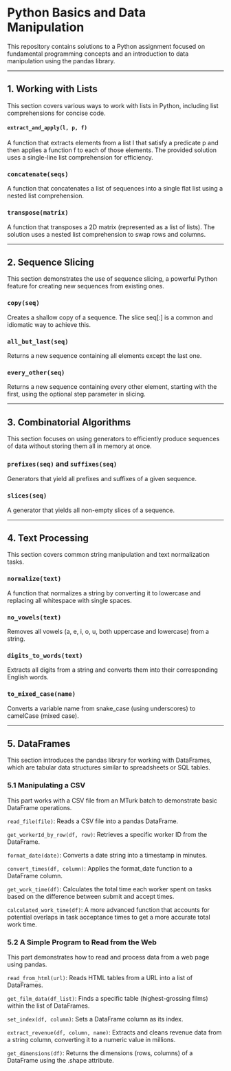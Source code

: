 # Python Basics and Data Manipulation
This repository contains solutions to a Python assignment focused on fundamental programming concepts and an introduction to data manipulation using the pandas library.

---

## 1. Working with Lists
This section covers various ways to work with lists in Python, including list comprehensions for concise code.

#### ```extract_and_apply(l, p, f)```
A function that extracts elements from a list l that satisfy a predicate p and then applies a function f to each of those elements. The provided solution uses a single-line list comprehension for efficiency.

### ```concatenate(seqs)```
A function that concatenates a list of sequences into a single flat list using a nested list comprehension.

### ```transpose(matrix)```
A function that transposes a 2D matrix (represented as a list of lists). The solution uses a nested list comprehension to swap rows and columns.

---

## 2. Sequence Slicing
This section demonstrates the use of sequence slicing, a powerful Python feature for creating new sequences from existing ones.

### ```copy(seq)```
Creates a shallow copy of a sequence. The slice seq[:] is a common and idiomatic way to achieve this.

### ```all_but_last(seq)```
Returns a new sequence containing all elements except the last one.

### ```every_other(seq)```
Returns a new sequence containing every other element, starting with the first, using the optional step parameter in slicing.

---

## 3. Combinatorial Algorithms
This section focuses on using generators to efficiently produce sequences of data without storing them all in memory at once.

### ```prefixes(seq)``` and ```suffixes(seq)```
Generators that yield all prefixes and suffixes of a given sequence.

### ```slices(seq)```
A generator that yields all non-empty slices of a sequence.

---

## 4. Text Processing
This section covers common string manipulation and text normalization tasks.

### ```normalize(text)```
A function that normalizes a string by converting it to lowercase and replacing all whitespace with single spaces.

### ```no_vowels(text)```
Removes all vowels (a, e, i, o, u, both uppercase and lowercase) from a string.

### ```digits_to_words(text)```
Extracts all digits from a string and converts them into their corresponding English words.

### ```to_mixed_case(name)```
Converts a variable name from snake_case (using underscores) to camelCase (mixed case).

---

## 5. DataFrames
This section introduces the pandas library for working with DataFrames, which are tabular data structures similar to spreadsheets or SQL tables.

### 5.1 Manipulating a CSV
This part works with a CSV file from an MTurk batch to demonstrate basic DataFrame operations.

```read_file(file)```: Reads a CSV file into a pandas DataFrame.

```get_workerId_by_row(df, row)```: Retrieves a specific worker ID from the DataFrame.

```format_date(date)```: Converts a date string into a timestamp in minutes.

```convert_times(df, column)```: Applies the format_date function to a DataFrame column.

```get_work_time(df)```: Calculates the total time each worker spent on tasks based on the difference between submit and accept times.

```calculated_work_time(df)```: A more advanced function that accounts for potential overlaps in task acceptance times to get a more accurate total work time.

### 5.2 A Simple Program to Read from the Web
This part demonstrates how to read and process data from a web page using pandas.

```read_from_html(url)```: Reads HTML tables from a URL into a list of DataFrames.

```get_film_data(df_list)```: Finds a specific table (highest-grossing films) within the list of DataFrames.

```set_index(df, column)```: Sets a DataFrame column as its index.

```extract_revenue(df, column, name)```: Extracts and cleans revenue data from a string column, converting it to a numeric value in millions.

```get_dimensions(df)```: Returns the dimensions (rows, columns) of a DataFrame using the .shape attribute.
